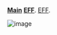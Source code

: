 **[**Main**](https://github.com/alpolcaymis/React/tree/main)**
**[EFF](https://eff.org)**.
[EFF](https://eff.org).

![image](https://github.com/alpolcaymis/React/assets/71964088/11c02711-38a7-4e3b-85f8-db6714b76f10)
